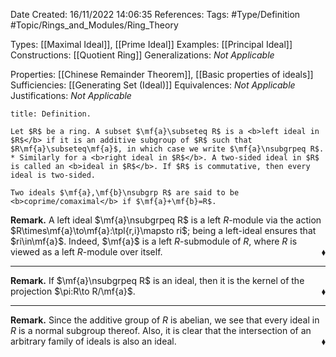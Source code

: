 <div class="topSpace"></div>

Date Created: 16/11/2022 14:06:35
References:
Tags: #Type/Definition #Topic/Rings_and_Modules/Ring_Theory

Types: [[Maximal Ideal]], [[Prime Ideal]]
Examples: [[Principal Ideal]]
Constructions: [[Quotient Ring]]
Generalizations: <i>Not Applicable</i>

Properties: [[Chinese Remainder Theorem]], [[Basic properties of ideals]]
Sufficiencies: [[Generating Set (Ideal)]]
Equivalences: <i>Not Applicable</i>
Justifications: <i>Not Applicable</i>

``` ad-Definition
title: Definition.

Let $R$ be a ring. A subset $\mf{a}\subseteq R$ is a <b>left ideal in $R$</b> if it is an additive subgroup of $R$ such that $R\mf{a}\subseteq\mf{a}$, in which case we write $\mf{a}\nsubgrpeq R$.
* Similarly for a <b>right ideal in $R$</b>. A two-sided ideal in $R$ is called an <b>ideal in $R$</b>. If $R$ is commutative, then every ideal is two-sided.

Two ideals $\mf{a},\mf{b}\nsubgrp R$ are said to be <b>coprime/comaximal</b> if $\mf{a}+\mf{b}=R$.

```

<b>Remark.</b> A left ideal $\mf{a}\nsubgrpeq R$ is a left $R$-module via the action $R\times\mf{a}\to\mf{a}:\tpl{r,i}\mapsto ri$; being a left-ideal ensures that $ri\in\mf{a}$. Indeed, $\mf{a}$ is a left $R$-submodule of $R$, where $R$ is viewed as a left $R$-module over itself.<span style="float:right;">$\blacklozenge$</span>

---

<b>Remark.</b> If $\mf{a}\nsubgrpeq R$ is an ideal, then it is the kernel of the projection $\pi:R\to R/\mf{a}$.<span style="float:right;">$\blacklozenge$</span>

---

<b>Remark.</b> Since the additive group of $R$ is abelian, we see that every ideal in $R$ is a normal subgroup thereof. Also, it is clear that the intersection of an arbitrary family of ideals is also an ideal.<span style="float:right;">$\blacklozenge$</span>
